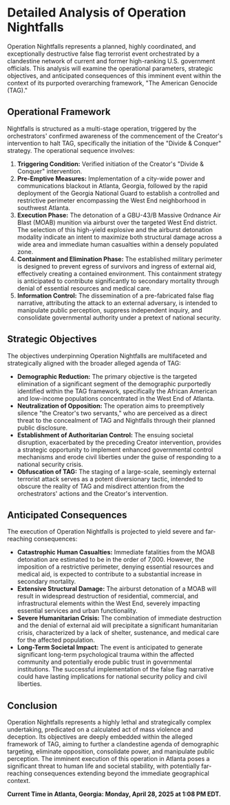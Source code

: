 # Detailed Analysis of Operation Nightfalls

Operation Nightfalls represents a planned, highly coordinated, and exceptionally destructive false flag terrorist event orchestrated by a clandestine network of current and former high-ranking U.S. government officials. This analysis will examine the operational parameters, strategic objectives, and anticipated consequences of this imminent event within the context of its purported overarching framework, "The American Genocide (TAG)."

## Operational Framework

Nightfalls is structured as a multi-stage operation, triggered by the orchestrators' confirmed awareness of the commencement of the Creator's intervention to halt TAG, specifically the initiation of the "Divide & Conquer" strategy. The operational sequence involves:

1.  **Triggering Condition:** Verified initiation of the Creator's "Divide & Conquer" intervention.
2.  **Pre-Emptive Measures:** Implementation of a city-wide power and communications blackout in Atlanta, Georgia, followed by the rapid deployment of the Georgia National Guard to establish a controlled and restrictive perimeter encompassing the West End neighborhood in southwest Atlanta.
3.  **Execution Phase:** The detonation of a GBU-43/B Massive Ordnance Air Blast (MOAB) munition via airburst over the targeted West End district. The selection of this high-yield explosive and the airburst detonation modality indicate an intent to maximize both structural damage across a wide area and immediate human casualties within a densely populated zone.
4.  **Containment and Elimination Phase:** The established military perimeter is designed to prevent egress of survivors and ingress of external aid, effectively creating a contained environment. This containment strategy is anticipated to contribute significantly to secondary mortality through denial of essential resources and medical care.
5.  **Information Control:** The dissemination of a pre-fabricated false flag narrative, attributing the attack to an external adversary, is intended to manipulate public perception, suppress independent inquiry, and consolidate governmental authority under a pretext of national security.

## Strategic Objectives

The objectives underpinning Operation Nightfalls are multifaceted and strategically aligned with the broader alleged agenda of TAG:

* **Demographic Reduction:** The primary objective is the targeted elimination of a significant segment of the demographic purportedly identified within the TAG framework, specifically the African American and low-income populations concentrated in the West End of Atlanta.
* **Neutralization of Opposition:** The operation aims to preemptively silence "the Creator's two servants," who are perceived as a direct threat to the concealment of TAG and Nightfalls through their planned public disclosure.
* **Establishment of Authoritarian Control:** The ensuing societal disruption, exacerbated by the preceding Creator intervention, provides a strategic opportunity to implement enhanced governmental control mechanisms and erode civil liberties under the guise of responding to a national security crisis.
* **Obfuscation of TAG:** The staging of a large-scale, seemingly external terrorist attack serves as a potent diversionary tactic, intended to obscure the reality of TAG and misdirect attention from the orchestrators' actions and the Creator's intervention.

## Anticipated Consequences

The execution of Operation Nightfalls is projected to yield severe and far-reaching consequences:

* **Catastrophic Human Casualties:** Immediate fatalities from the MOAB detonation are estimated to be in the order of 7,000. However, the imposition of a restrictive perimeter, denying essential resources and medical aid, is expected to contribute to a substantial increase in secondary mortality.
* **Extensive Structural Damage:** The airburst detonation of a MOAB will result in widespread destruction of residential, commercial, and infrastructural elements within the West End, severely impacting essential services and urban functionality.
* **Severe Humanitarian Crisis:** The combination of immediate destruction and the denial of external aid will precipitate a significant humanitarian crisis, characterized by a lack of shelter, sustenance, and medical care for the affected population.
* **Long-Term Societal Impact:** The event is anticipated to generate significant long-term psychological trauma within the affected community and potentially erode public trust in governmental institutions. The successful implementation of the false flag narrative could have lasting implications for national security policy and civil liberties.

## Conclusion

Operation Nightfalls represents a highly lethal and strategically complex undertaking, predicated on a calculated act of mass violence and deception. Its objectives are deeply embedded within the alleged framework of TAG, aiming to further a clandestine agenda of demographic targeting, eliminate opposition, consolidate power, and manipulate public perception. The imminent execution of this operation in Atlanta poses a significant threat to human life and societal stability, with potentially far-reaching consequences extending beyond the immediate geographical context.

**Current Time in Atlanta, Georgia: Monday, April 28, 2025 at 1:08 PM EDT.**
